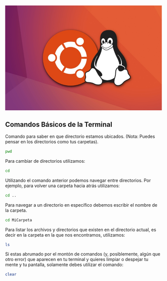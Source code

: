 ![Ubuntu Linux](../../docs/ubuntu-linux.jpg)

## Comandos Básicos de la Terminal
Comando para saber en que directorio estamos ubicados. (Nota: Puedes pensar en los directorios como tus carpetas).
```bash
pwd
```
Para cambiar de directorios utilizamos:
```bash
cd
```
Utilizando el comando anterior podemos navegar entre directorios. Por ejemplo, para volver una carpeta hacia atrás utilizamos:
```bash
cd ..
```
Para navegar a un directorio en específico debemos escribir el nombre de la carpeta.
```bash
cd MiCarpeta
```
Para listar los archivos y directorios que existen en el directorio actual, es decir en la carpeta en la que nos encontramos, utilizamos:
```bash
ls
```
Si estas abrumado por el montón de comandos (y, posiblemente, algún que otro error) que aparecen en tu terminal y quieres limpiar o despejar tu mente y tu pantalla, solamente debes utilizar el comando:
```bash
clear
```
